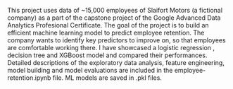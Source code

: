 This project uses data of ~15,000 employees of Slaifort Motors (a fictional company) as a part of the capstone project of the Google Advanced Data Analytics Profesional Certificate. 
The goal of the project is to build an efficient machine learning model to predict employee retention. The company wants to identify key predictors to improve on, so that employees are comfortable working there. 
I have showcased a logistic regression , decision tree and XGBoost model and compared their performances. Detailed descriptions of the exploratory data analysis, feature engineering, model building and model evaluations are included in the employee-retention.ipynb file.
ML models are saved in .pkl files.
